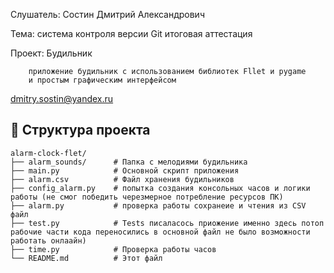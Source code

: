 Слушатель: Состин Дмитрий Александрович

Тема: система контроля версии Git
      итоговая аттестация
      
Проект: Будильник

        приложение будильник с использованием библиотек Fllet и pygame
        и простым графическим интерфейсом

dmitry.sostin@yandex.ru

## 📂 Структура проекта
```
alarm-clock-flet/
├── alarm_sounds/      # Папка с мелодиями будильника
├── main.py            # Основной скрипт приложения
├── alarm.csv          # Файл хранения будильников
├── config_alarm.py    # попытка создания консольных часов и логики работы (не смог победить черезмерное потребление ресурсов ПК)
├── alarm.py           # проверка работы сохранеие и чтения из CSV файл
├── test.py            # Tests писаласось приожение именно здесь потоп рабочие части кода переносились в основной файл не было возможности работать онлаайн)
├── time.py            # Проверка работы часов
└── README.md          # Этот файл
